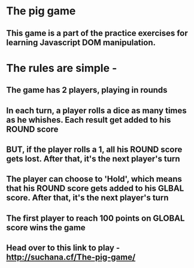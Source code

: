 # The pig game
## This game is a part of the practice exercises for learning Javascript DOM manipulation.
# The rules are simple - 
## The game has 2 players, playing in rounds
## In each turn, a player rolls a dice as many times as he whishes. Each result get added to his ROUND score
## BUT, if the player rolls a 1, all his ROUND score gets lost. After that, it's the next player's turn
## The player can choose to 'Hold', which means that his ROUND score gets added to his GLBAL score. After that, it's the next player's turn
## The first player to reach 100 points on GLOBAL score wins the game

## Head over to this link to play - http://suchana.cf/The-pig-game/
